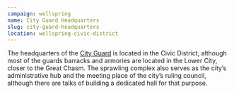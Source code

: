 ```yaml
---
campaign: wellspring
name: City Guard Headquarters
slug: city-guard-headquarters
location: wellspring-civic-district
---
```


The headquarters of the [City Guard]({{site.baseurl}}/campaigns/wellspring/organizations/city-guard) is located in the Civic District, although most of the guards barracks and armories are located in the Lower City, closer to the Great Chasm. The sprawling complex also serves as the city’s administrative hub and the meeting place of the city’s ruling council, although there are talks of building a dedicated hall for that purpose.
